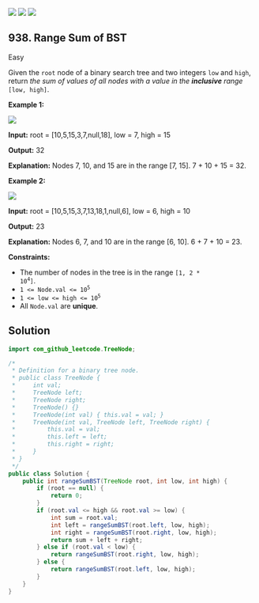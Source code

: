 [![](https://img.shields.io/github/stars/javadev/LeetCode-in-Java?label=Stars&style=flat-square)](https://github.com/javadev/LeetCode-in-Java)
[![](https://img.shields.io/github/forks/javadev/LeetCode-in-Java?label=Fork%20me%20on%20GitHub%20&style=flat-square)](https://github.com/javadev/LeetCode-in-Java/fork)
[![](https://img.shields.io/badge/-LeetCode%20in%20Kotlin-blue?style=flat-square)](https://github.com/javadev/LeetCode-in-Kotlin)

## 938\. Range Sum of BST

Easy

Given the `root` node of a binary search tree and two integers `low` and `high`, return _the sum of values of all nodes with a value in the **inclusive** range_ `[low, high]`.

**Example 1:**

![](https://assets.leetcode.com/uploads/2020/11/05/bst1.jpg)

**Input:** root = [10,5,15,3,7,null,18], low = 7, high = 15

**Output:** 32

**Explanation:** Nodes 7, 10, and 15 are in the range [7, 15]. 7 + 10 + 15 = 32. 

**Example 2:**

![](https://assets.leetcode.com/uploads/2020/11/05/bst2.jpg)

**Input:** root = [10,5,15,3,7,13,18,1,null,6], low = 6, high = 10

**Output:** 23

**Explanation:** Nodes 6, 7, and 10 are in the range [6, 10]. 6 + 7 + 10 = 23. 

**Constraints:**

*   The number of nodes in the tree is in the range <code>[1, 2 * 10<sup>4</sup>]</code>.
*   <code>1 <= Node.val <= 10<sup>5</sup></code>
*   <code>1 <= low <= high <= 10<sup>5</sup></code>
*   All `Node.val` are **unique**.

## Solution

```java
import com_github_leetcode.TreeNode;

/*
 * Definition for a binary tree node.
 * public class TreeNode {
 *     int val;
 *     TreeNode left;
 *     TreeNode right;
 *     TreeNode() {}
 *     TreeNode(int val) { this.val = val; }
 *     TreeNode(int val, TreeNode left, TreeNode right) {
 *         this.val = val;
 *         this.left = left;
 *         this.right = right;
 *     }
 * }
 */
public class Solution {
    public int rangeSumBST(TreeNode root, int low, int high) {
        if (root == null) {
            return 0;
        }
        if (root.val <= high && root.val >= low) {
            int sum = root.val;
            int left = rangeSumBST(root.left, low, high);
            int right = rangeSumBST(root.right, low, high);
            return sum + left + right;
        } else if (root.val < low) {
            return rangeSumBST(root.right, low, high);
        } else {
            return rangeSumBST(root.left, low, high);
        }
    }
}
```